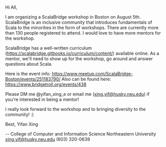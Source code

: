 













Hi All,

I am organizing a ScalaBridge workshop in Boston on August 5th. ScalaBridge is an inclusive community that introduces fundamentals of Scala to the minorities in the form of workshops. There are currently more than 130 people registered to attend. I would love to have more mentors for the workshop. 

ScalaBridge has a well-written curriculum (https://scalabridge.gitbooks.io/curriculum/content/) available online. As a mentor, we'll need to show up for the workshop, go around and answer questions about Scala.

Here is the event info: 
https://www.meetup.com/ScalaBridge-Boston/events/251183790/
Also can be found here:
https://www.bridgetroll.org/events/438

Please DM me @yifan_xing_e or email me (xing.yif@husky.neu.edu) if you're interested in being a mentor!

I really look forward to the workshop and to bringing diversity to the community! :)


Best,
Yifan Xing

--
College of Computer and Information Science
Northeastern University
xing.yif@husky.neu.edu
(603) 320-0639


